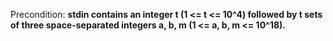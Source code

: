 Precondition: **stdin contains an integer t (1 <= t <= 10^4) followed by t sets of three space-separated integers a, b, m (1 <= a, b, m <= 10^18).**